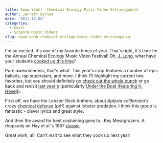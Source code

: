 ```yaml
---
title: Awww Yeah!  Chemical Ecology Music Video Extravaganza!
author: Jarrett Byrnes
date: '2011-12-08'
categories:
  - neat!
  - Science Music Videos
slug: awww-yeah-chemical-ecology-music-video-extravaganza
---
```


I'm so excited.  It's one of my favorite times of year.  That's right, it's time for the Annual Chemical Ecology Music Video Festival!  Oh, [J. Long](http://www.3dmatt.com/drlong/), what have your students [cooked up this time](http://www.youtube.com/playlist?list=PL4B5191CF4E4FB022&feature=plcp)?

Pure awesomeness, that's what.  This year's crop features a number of epic ballads, rap superstars, and more.  I think I'll highlight my current two favorites, but you should definitely go [check out the whole bunch](http://www.youtube.com/playlist?list=PL4B5191CF4E4FB022&feature=plcp) or go back and revisit [last year's](http://www.youtube.com/playlist?list=PLC5A1D0FE53F50662&feature=plpp) (particularly [Under the Boat (featuring K. Hovel)](http://www.youtube.com/watch?v=4uBYSx01z8g)).

First off, we have the Lobster Rock Anthem, about _Aplysia californica's_ crazy [chemical defense](http://dx.doi.org/10.1016/j.jembe.2008.06.008) (pdf) against lobster predation.  I think this group is fantastic - clever lyrics and great style.

And then the award for best costuming goes to...Key Mesograzers.  A rhapsody on Hay et al.'s 1987 [classic](http://dx.doi.org/10.2307/1939849)

Great work, all!  Can't wait to see what they cook up next year!
